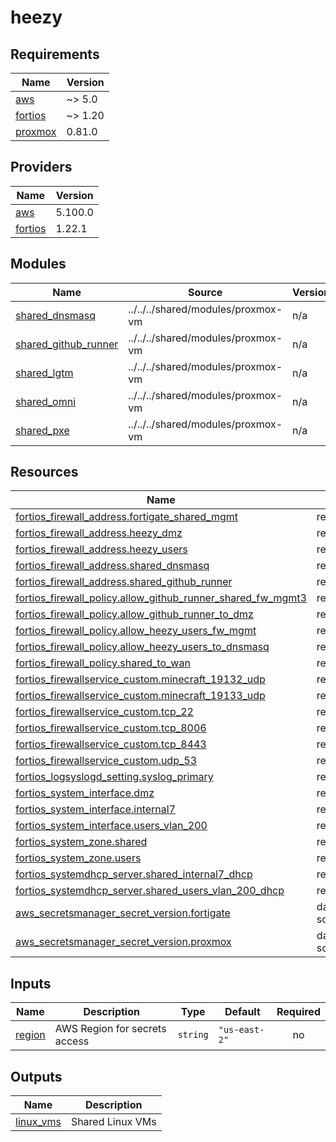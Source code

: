 # heezy

<!-- BEGINNING OF PRE-COMMIT-TERRAFORM DOCS HOOK -->
## Requirements

| Name | Version |
|------|---------|
| <a name="requirement_aws"></a> [aws](#requirement\_aws) | ~> 5.0 |
| <a name="requirement_fortios"></a> [fortios](#requirement\_fortios) | ~> 1.20 |
| <a name="requirement_proxmox"></a> [proxmox](#requirement\_proxmox) | 0.81.0 |

## Providers

| Name | Version |
|------|---------|
| <a name="provider_aws"></a> [aws](#provider\_aws) | 5.100.0 |
| <a name="provider_fortios"></a> [fortios](#provider\_fortios) | 1.22.1 |

## Modules

| Name | Source | Version |
|------|--------|---------|
| <a name="module_shared_dnsmasq"></a> [shared\_dnsmasq](#module\_shared\_dnsmasq) | ../../../shared/modules/proxmox-vm | n/a |
| <a name="module_shared_github_runner"></a> [shared\_github\_runner](#module\_shared\_github\_runner) | ../../../shared/modules/proxmox-vm | n/a |
| <a name="module_shared_lgtm"></a> [shared\_lgtm](#module\_shared\_lgtm) | ../../../shared/modules/proxmox-vm | n/a |
| <a name="module_shared_omni"></a> [shared\_omni](#module\_shared\_omni) | ../../../shared/modules/proxmox-vm | n/a |
| <a name="module_shared_pxe"></a> [shared\_pxe](#module\_shared\_pxe) | ../../../shared/modules/proxmox-vm | n/a |

## Resources

| Name | Type |
|------|------|
| [fortios_firewall_address.fortigate_shared_mgmt](https://registry.terraform.io/providers/fortinetdev/fortios/latest/docs/resources/firewall_address) | resource |
| [fortios_firewall_address.heezy_dmz](https://registry.terraform.io/providers/fortinetdev/fortios/latest/docs/resources/firewall_address) | resource |
| [fortios_firewall_address.heezy_users](https://registry.terraform.io/providers/fortinetdev/fortios/latest/docs/resources/firewall_address) | resource |
| [fortios_firewall_address.shared_dnsmasq](https://registry.terraform.io/providers/fortinetdev/fortios/latest/docs/resources/firewall_address) | resource |
| [fortios_firewall_address.shared_github_runner](https://registry.terraform.io/providers/fortinetdev/fortios/latest/docs/resources/firewall_address) | resource |
| [fortios_firewall_policy.allow_github_runner_shared_fw_mgmt3](https://registry.terraform.io/providers/fortinetdev/fortios/latest/docs/resources/firewall_policy) | resource |
| [fortios_firewall_policy.allow_github_runner_to_dmz](https://registry.terraform.io/providers/fortinetdev/fortios/latest/docs/resources/firewall_policy) | resource |
| [fortios_firewall_policy.allow_heezy_users_fw_mgmt](https://registry.terraform.io/providers/fortinetdev/fortios/latest/docs/resources/firewall_policy) | resource |
| [fortios_firewall_policy.allow_heezy_users_to_dnsmasq](https://registry.terraform.io/providers/fortinetdev/fortios/latest/docs/resources/firewall_policy) | resource |
| [fortios_firewall_policy.shared_to_wan](https://registry.terraform.io/providers/fortinetdev/fortios/latest/docs/resources/firewall_policy) | resource |
| [fortios_firewallservice_custom.minecraft_19132_udp](https://registry.terraform.io/providers/fortinetdev/fortios/latest/docs/resources/firewallservice_custom) | resource |
| [fortios_firewallservice_custom.minecraft_19133_udp](https://registry.terraform.io/providers/fortinetdev/fortios/latest/docs/resources/firewallservice_custom) | resource |
| [fortios_firewallservice_custom.tcp_22](https://registry.terraform.io/providers/fortinetdev/fortios/latest/docs/resources/firewallservice_custom) | resource |
| [fortios_firewallservice_custom.tcp_8006](https://registry.terraform.io/providers/fortinetdev/fortios/latest/docs/resources/firewallservice_custom) | resource |
| [fortios_firewallservice_custom.tcp_8443](https://registry.terraform.io/providers/fortinetdev/fortios/latest/docs/resources/firewallservice_custom) | resource |
| [fortios_firewallservice_custom.udp_53](https://registry.terraform.io/providers/fortinetdev/fortios/latest/docs/resources/firewallservice_custom) | resource |
| [fortios_logsyslogd_setting.syslog_primary](https://registry.terraform.io/providers/fortinetdev/fortios/latest/docs/resources/logsyslogd_setting) | resource |
| [fortios_system_interface.dmz](https://registry.terraform.io/providers/fortinetdev/fortios/latest/docs/resources/system_interface) | resource |
| [fortios_system_interface.internal7](https://registry.terraform.io/providers/fortinetdev/fortios/latest/docs/resources/system_interface) | resource |
| [fortios_system_interface.users_vlan_200](https://registry.terraform.io/providers/fortinetdev/fortios/latest/docs/resources/system_interface) | resource |
| [fortios_system_zone.shared](https://registry.terraform.io/providers/fortinetdev/fortios/latest/docs/resources/system_zone) | resource |
| [fortios_system_zone.users](https://registry.terraform.io/providers/fortinetdev/fortios/latest/docs/resources/system_zone) | resource |
| [fortios_systemdhcp_server.shared_internal7_dhcp](https://registry.terraform.io/providers/fortinetdev/fortios/latest/docs/resources/systemdhcp_server) | resource |
| [fortios_systemdhcp_server.shared_users_vlan_200_dhcp](https://registry.terraform.io/providers/fortinetdev/fortios/latest/docs/resources/systemdhcp_server) | resource |
| [aws_secretsmanager_secret_version.fortigate](https://registry.terraform.io/providers/hashicorp/aws/latest/docs/data-sources/secretsmanager_secret_version) | data source |
| [aws_secretsmanager_secret_version.proxmox](https://registry.terraform.io/providers/hashicorp/aws/latest/docs/data-sources/secretsmanager_secret_version) | data source |

## Inputs

| Name | Description | Type | Default | Required |
|------|-------------|------|---------|:--------:|
| <a name="input_region"></a> [region](#input\_region) | AWS Region for secrets access | `string` | `"us-east-2"` | no |

## Outputs

| Name | Description |
|------|-------------|
| <a name="output_linux_vms"></a> [linux\_vms](#output\_linux\_vms) | Shared Linux VMs |
<!-- END OF PRE-COMMIT-TERRAFORM DOCS HOOK -->
